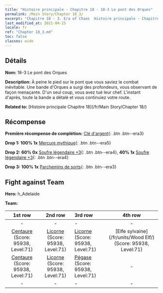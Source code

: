 ```yaml
---
title: "Histoire principale - Chapitre 18 - 18-3 Le pont des Orques"
permalink: /Main Story/Chapter 18_3/
excerpt: "Chapitre 18 - 3. Era of Chaos  Histoire principale - Chapitre 18_3. 18-3 Le pont des Orques"
last_modified_at: 2021-04-25
locale: fr
ref: "Chapter 18_3.md"
toc: false
classes: wide
---
```


## Détails

 **Nom:** 18-3 Le pont des Orques

 **Description:** À peine le pied sur le pont que vous saviez le combat inévitable. Une bande d'Orques a surgi des profondeurs, vous observant de façon menaçante. D'un seul coup, vous avez tué leur chef. L'instant d'après, toute la bande a détalé et vous continuiez votre route.

 **Related to:** [Histoire principale Chapitre 18](/fr/Main Story/Chapter 18/)

## Récompense

 **Première récompense de complétion:** [Clé d'argent](/ItemsFR/con_693/){: .btn .btn--era3}

 **Drop 1:** **100% 1x** [Mercure mythique](/ItemsFR/mat_63/){: .btn .btn--era5}

 **Drop 2:** **60% 0x** [Soufre légendaire +3](/ItemsFR/mat_57/){: .btn .btn--era4}, **40% 1x** [Soufre légendaire +3](/ItemsFR/mat_57/){: .btn .btn--era4}

 **Drop 3:** **100% 1x** [Parchemins de sorts](/ItemsFR/con_694/){: .btn .btn--era3}


## Fight against Team
 **Hero:** h_Adelaide

 **Team:**


  | 1st row | 2nd row | 3rd row | 4th row |
  |:----:|:----:|:----|:----:|
  | - | - | - | - |
  | [Centaure](/fr/units/Centaur/) (Score: 95938, Level:71)  | [Licorne](/fr/units/Unicorn/) (Score: 95938, Level:71)  | [Licorne](/fr/units/Unicorn/) (Score: 95938, Level:71)  | [Elfe sylvaine](/fr/units/Wood Elf/) (Score: 95938, Level:71)  |
  | [Centaure](/fr/units/Centaur/) (Score: 95938, Level:71)  | [Licorne](/fr/units/Unicorn/) (Score: 95938, Level:71)  | [Pégase](/fr/units/Pegasus/) (Score: 95938, Level:71)  | - |
  | - | - | - | - |


